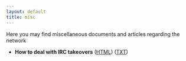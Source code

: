 ```yaml
---
layout: default
title: misc
---
```

Here you may find miscellaneous documents and articles regarding the network

* **How to deal with IRC takeovers** ([HTML](takeovers)) ([TXT](takeovers/takeovers.txt))
